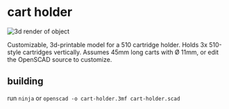# cart holder

![3d render of object](https://qguv.github.io/cart-holder/img/cart-holder.png)

Customizable, 3d-printable model for a 510 cartridge holder. Holds 3x 510-style cartridges vertically. Assumes 45mm long carts with Ø 11mm, or edit the OpenSCAD source to customize.

## building

run `ninja` or `openscad -o cart-holder.3mf cart-holder.scad`
